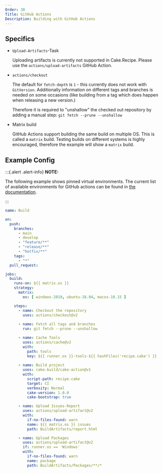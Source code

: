 ```yaml
---
Order: 30
Title: GitHub Actions
Description: Building with GitHub Actions
---
```


## Specifics

* `Upload-Artifacts`-Task

  Uploading artifacts is currently not supported in Cake.Recipe. Please use the `actions/upload-artifacts` GitHub Action.

* `actions/checkout`

  The default for `fetch-depth` is `1` - this currently does not work with `GitVersion`. 
  Additionally information on different tags and branches is needed on some occasions 
  (like building from a tag which does happen when releasing a new version.)

  Therefore it is required to "unshallow" the checked out repository by adding a manual 
  step: `git fetch --prune --unshallow`

* Matrix build

  GitHub Actions support building the same build on multiple OS. This is called a `matrix` build.
  Testing builds on different systems is highly encouraged, therefore the example will
  show a `matrix` build.


## Example Config

:::{.alert .alert-info}
**NOTE:**

The following example shows pinned virtual environments.
The current list of available environments for GitHub actions can be found in 
[the documentation](https://docs.github.com/en/actions/using-github-hosted-runners/about-github-hosted-runners#supported-runners-and-hardware-resources).

:::


```yaml
name: Build

on:
  push:
    branches:
      - main
      - develop
      - "feature/**"
      - "release/**"
      - "hotfix/**"
    tags:
      - "*"
  pull_request:

jobs:
  build:
    runs-on: ${{ matrix.os }}
    strategy:
      matrix:
        os: [ windows-2019, ubuntu-18.04, macos-10.15 ]

    steps:
      - name: Checkout the repository 
        uses: actions/checkout@v2
      
      - name: Fetch all tags and branches
        run: git fetch --prune --unshallow

      - name: Cache Tools
        uses: actions/cache@v2
        with:
          path: tools
          key: ${{ runner.os }}-tools-${{ hashFiles('recipe.cake') }}
      
      - name: Build project
        uses: cake-build/cake-action@v1
        with:
          script-path: recipe.cake
          target: CI
          verbosity: Normal
          cake-version: 1.0.0
          cake-bootstrap: true

      - name: Upload Issues-Report
        uses: actions/upload-artifact@v2
        with:
          if-no-files-found: warn
          name: ${{ matrix.os }} issues
          path: BuildArtifacts/report.html

      - name: Upload Packages
        uses: actions/upload-artifact@v2
        if: runner.os == 'Windows'
        with:
          if-no-files-found: warn
          name: package
          path: BuildArtifacts/Packages/**/*
```
